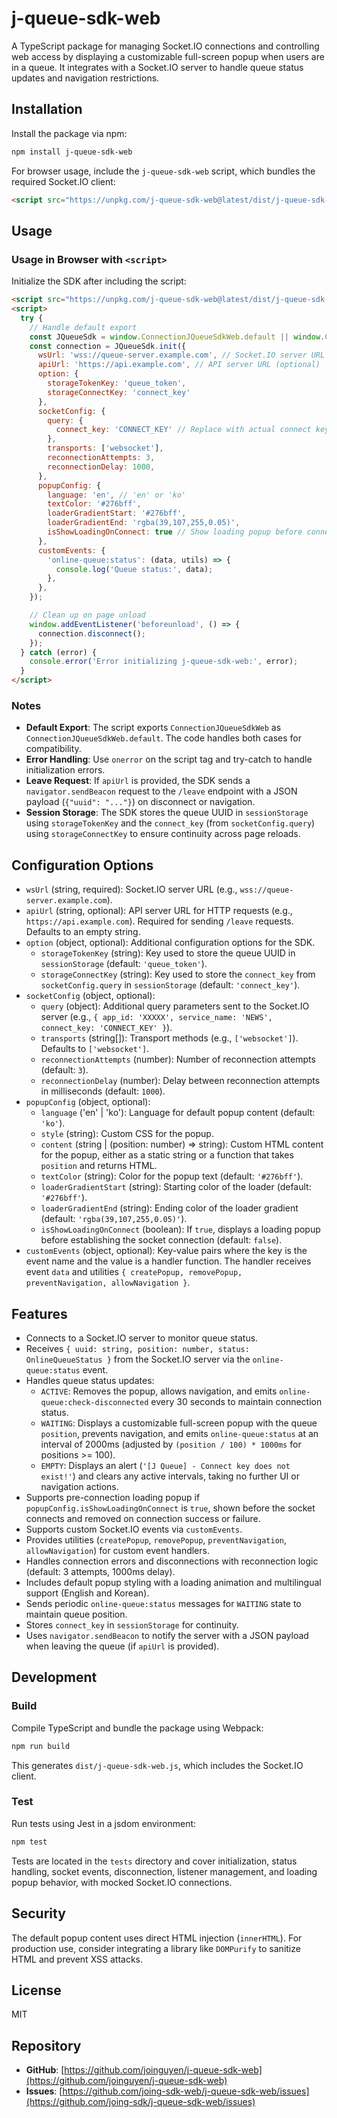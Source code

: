 # j-queue-sdk-web

A TypeScript package for managing Socket.IO connections and controlling web access by displaying a customizable full-screen popup when users are in a queue. It integrates with a Socket.IO server to handle queue status updates and navigation restrictions.

## Installation

Install the package via npm:

```bash
npm install j-queue-sdk-web
```

For browser usage, include the `j-queue-sdk-web` script, which bundles the required Socket.IO client:

```html
<script src="https://unpkg.com/j-queue-sdk-web@latest/dist/j-queue-sdk-web.js"></script>
```

## Usage

### Usage in Browser with `<script>`

Initialize the SDK after including the script:

```html
<script src="https://unpkg.com/j-queue-sdk-web@latest/dist/j-queue-sdk-web.js"></script>
<script>
  try {
    // Handle default export
    const JQueueSdk = window.ConnectionJQueueSdkWeb.default || window.ConnectionJQueueSdkWeb;
    const connection = JQueueSdk.init({
      wsUrl: 'wss://queue-server.example.com', // Socket.IO server URL
      apiUrl: 'https://api.example.com', // API server URL (optional)
      option: {
        storageTokenKey: 'queue_token',
        storageConnectKey: 'connect_key'
      },
      socketConfig: {
        query: {
          connect_key: 'CONNECT_KEY' // Replace with actual connect key
        },
        transports: ['websocket'],
        reconnectionAttempts: 3,
        reconnectionDelay: 1000,
      },
      popupConfig: {
        language: 'en', // 'en' or 'ko'
        textColor: '#276bff',
        loaderGradientStart: '#276bff',
        loaderGradientEnd: 'rgba(39,107,255,0.05)',
        isShowLoadingOnConnect: true // Show loading popup before connection
      },
      customEvents: {
        'online-queue:status': (data, utils) => {
          console.log('Queue status:', data);
        },
      },
    });

    // Clean up on page unload
    window.addEventListener('beforeunload', () => {
      connection.disconnect();
    });
  } catch (error) {
    console.error('Error initializing j-queue-sdk-web:', error);
  }
</script>
```

### Notes
- **Default Export**: The script exports `ConnectionJQueueSdkWeb` as `ConnectionJQueueSdkWeb.default`. The code handles both cases for compatibility.
- **Error Handling**: Use `onerror` on the script tag and try-catch to handle initialization errors.
- **Leave Request**: If `apiUrl` is provided, the SDK sends a `navigator.sendBeacon` request to the `/leave` endpoint with a JSON payload (`{"uuid": "..."}`) on disconnect or navigation.
- **Session Storage**: The SDK stores the queue UUID in `sessionStorage` using `storageTokenKey` and the `connect_key` (from `socketConfig.query`) using `storageConnectKey` to ensure continuity across page reloads.

## Configuration Options

- `wsUrl` (string, required): Socket.IO server URL (e.g., `wss://queue-server.example.com`).
- `apiUrl` (string, optional): API server URL for HTTP requests (e.g., `https://api.example.com`). Required for sending `/leave` requests. Defaults to an empty string.
- `option` (object, optional): Additional configuration options for the SDK.
  - `storageTokenKey` (string): Key used to store the queue UUID in `sessionStorage` (default: `'queue_token'`).
  - `storageConnectKey` (string): Key used to store the `connect_key` from `socketConfig.query` in `sessionStorage` (default: `'connect_key'`).
- `socketConfig` (object, optional):
  - `query` (object): Additional query parameters sent to the Socket.IO server (e.g., `{ app_id: 'XXXXX', service_name: 'NEWS', connect_key: 'CONNECT_KEY' }`).
  - `transports` (string[]): Transport methods (e.g., `['websocket']`). Defaults to `['websocket']`.
  - `reconnectionAttempts` (number): Number of reconnection attempts (default: `3`).
  - `reconnectionDelay` (number): Delay between reconnection attempts in milliseconds (default: `1000`).
- `popupConfig` (object, optional):
  - `language` ('en' | 'ko'): Language for default popup content (default: `'ko'`).
  - `style` (string): Custom CSS for the popup.
  - `content` (string | (position: number) => string): Custom HTML content for the popup, either as a static string or a function that takes `position` and returns HTML.
  - `textColor` (string): Color for the popup text (default: `'#276bff'`).
  - `loaderGradientStart` (string): Starting color of the loader (default: `'#276bff'`).
  - `loaderGradientEnd` (string): Ending color of the loader gradient (default: `'rgba(39,107,255,0.05)'`).
  - `isShowLoadingOnConnect` (boolean): If `true`, displays a loading popup before establishing the socket connection (default: `false`).
- `customEvents` (object, optional): Key-value pairs where the key is the event name and the value is a handler function. The handler receives event `data` and utilities `{ createPopup, removePopup, preventNavigation, allowNavigation }`.

## Features

- Connects to a Socket.IO server to monitor queue status.
- Receives `{ uuid: string, position: number, status: OnlineQueueStatus }` from the Socket.IO server via the `online-queue:status` event.
- Handles queue status updates:
  - `ACTIVE`: Removes the popup, allows navigation, and emits `online-queue:check-disconnected` every 30 seconds to maintain connection status.
  - `WAITING`: Displays a customizable full-screen popup with the queue `position`, prevents navigation, and emits `online-queue:status` at an interval of 2000ms (adjusted by `(position / 100) * 1000ms` for positions >= 100).
  - `EMPTY`: Displays an alert (`'[J Queue] - Connect key does not exist!'`) and clears any active intervals, taking no further UI or navigation actions.
- Supports pre-connection loading popup if `popupConfig.isShowLoadingOnConnect` is `true`, shown before the socket connects and removed on connection success or failure.
- Supports custom Socket.IO events via `customEvents`.
- Provides utilities (`createPopup`, `removePopup`, `preventNavigation`, `allowNavigation`) for custom event handlers.
- Handles connection errors and disconnections with reconnection logic (default: 3 attempts, 1000ms delay).
- Includes default popup styling with a loading animation and multilingual support (English and Korean).
- Sends periodic `online-queue:status` messages for `WAITING` state to maintain queue position.
- Stores `connect_key` in `sessionStorage` for continuity.
- Uses `navigator.sendBeacon` to notify the server with a JSON payload when leaving the queue (if `apiUrl` is provided).

## Development

### Build

Compile TypeScript and bundle the package using Webpack:

```bash
npm run build
```

This generates `dist/j-queue-sdk-web.js`, which includes the Socket.IO client.

### Test

Run tests using Jest in a jsdom environment:

```bash
npm test
```

Tests are located in the `tests` directory and cover initialization, status handling, socket events, disconnection, listener management, and loading popup behavior, with mocked Socket.IO connections.

## Security

The default popup content uses direct HTML injection (`innerHTML`). For production use, consider integrating a library like `DOMPurify` to sanitize HTML and prevent XSS attacks.

## License

MIT

## Repository

- **GitHub**: [https://github.com/joinguyen/j-queue-sdk-web](https://github.com/joinguyen/j-queue-sdk-web)
- **Issues**: [https://github.com/joing-sdk-web/j-queue-sdk-web/issues](https://github.com/joing-sdk/j-queue-sdk-web/issues)
</xaiSchema>

